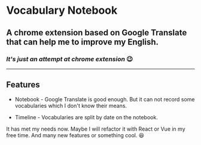 # Vocabulary Notebook

## A chrome extension based on Google Translate that can help me to improve my English.

### _It's just an attempt at chrome extension_ 😉

---

## Features

-   Notebook - Google Translate is good enough. But it can not record some vocabularies which I don't know their means.

-   Timeline - Vocabularies are split by date on the notebook.

It has met my needs now. Maybe I will refactor it with React or Vue in my free time. And many new features or something cool. 😆
